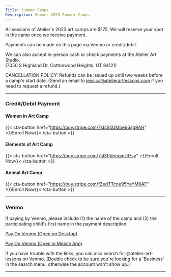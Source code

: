 ```yaml
---
Title: Summer Camps
Description: Summer 2023 Summer Camps
---
```


All sessions of Atelier's 2023 art camps are $175. We will reserve your spot in the camp once we receive payment.

Payments can be made on this page via Venmo or credit/debit.

We can also accept in-person cash or check payments at the Atelier Art Studio.\
(7050 S Highland Dr, Cottonwood Heights, UT 84121)

CANCELLATION POLICY:
Refunds can be issued up until two weeks before a camp's start date. (Send an email to jessica@atelierartlessons.com if you need to request a refund.)


---
### Credit/Debit Payment

#### Women in Art Camp

{{< cta-button href="https://buy.stripe.com/7sI4jj4UMbe66sg9AH" >}}Enroll Now{{< /cta-button >}}

#### Elements of Art Camp

{{< cta-button href="https://buy.stripe.com/7sI3ffdrieqidUI7sy" >}}Enroll Now{{< /cta-button >}}

#### Animal Art Camp

{{< cta-button href="https://buy.stripe.com/fZedTTcne95YeYM9AF" >}}Enroll Now{{< /cta-button >}}

---
### Venmo

If paying by Venmo, please include (1) the name of the camp and (2) the participating child's first name in the payment description.

[Pay On Venmo (Open on Desktop)](https://www.venmo.com/atelier-art-lessons)

[Pay On Venmo (Open in Mobile App)](venmo://paycharge?txn=pay&recipients=atelier-art-lessons&amount=175&note=AtelierLessonsCamp)

If you have trouble with the links, you can also search for @atelier-art-lessons on Venmo. (Double check to be sure you're looking for a 'Business' in the search menu, otherwise the account won't show up.)

---
